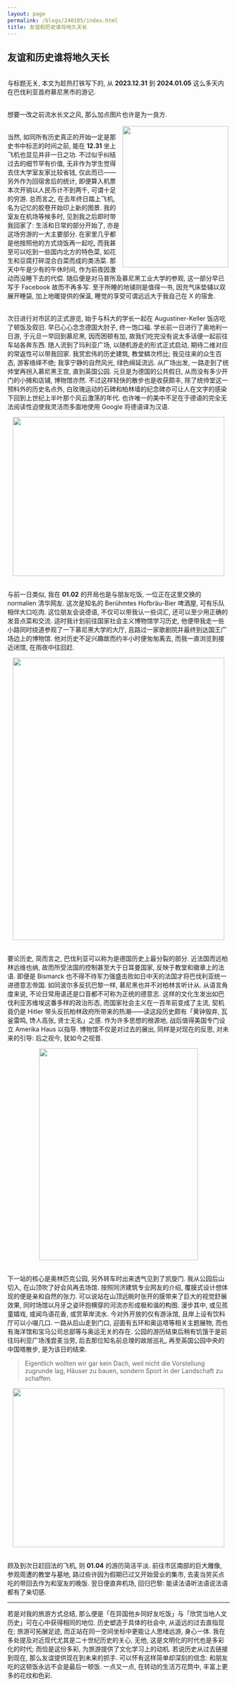 ```yaml
---
layout: page
permalink: /blogs/240105/index.html
title: 友谊和历史谁将地久天长
---
```


## 友谊和历史谁将地久天长

<br>与标题无关, 本文为趁热打铁写下的, 从 **2023.12.31** 到 **2024.01.05** 这么多天内在巴伐利亚首府慕尼黑市的游记.

<br>想要一改之前流水长文之风, 那么加点图片也许是为一良方.

<img src="https://zian-chen.github.io/images/24010501.jpg" class="floatpic" style="float:right; margin: 3px;" width="240" height="320">

<br>当然, 如同所有历史真正的开始一定是那史书中标志的时间之前, 能在 **12.31** 坐上飞机也显见并非一日之功. 不过似乎纠结过去的细节罕有价值, 无非作为学生觉得去住大学室友家比较省钱, 仅此而已——另外作为回宿舍后的统计, 即便算入机票本次开销以人民币计不到两千, 可谓十足的穷游. 总而言之, 在去年终日踏上飞机, 名为记忆的胶卷开始印上新的图景. 我的室友在机场等候多时, 见到我之后即时带我回家了: 生活和日常的部分开始了, 亦是这场穷游的一大主要部分. 在家里几乎都是他按照他的方式烧饭再一起吃, 而我甚至可以吃到一些国内北方的特色菜, 如花生和豆腐打碎混合白菜而成的类汤菜. 那天中午是少有的午休时间, 作为前夜因激动而没睡下去的代偿. 随后便是对马普所及慕尼黑工业大学的参观, 这一部分早已写于 Facebook 故而不再多写. 至于所睡的地铺则是值得一书, 因充气床垫辅以双展开睡袋, 加上地暖提供的保温, 睡觉的享受可谓远远大于我自己在 X 的宿舍.

<br>次日进行对市区的正式游览, 始于与科大的学长一起在 Augustiner-Keller 饭店吃了顿饭及叙旧. 早已心心念念德国大肘子, 终一饱口福. 学长前一日进行了奥地利一日游, 于元旦一早回到慕尼黑, 因而困顿有加, 故我们吃完没有说太多话便一起前往车站各奔东西. 随人流到了玛利亚广场, 以随机游走的形式正式启动, 期待二维对应的常返性可以带我回家. 我赏宏伟的历史建筑, 教堂鳞次栉比; 我见往来的众生百态, 游客络绎不绝; 我享宁静的自然风光, 绿色绵延流远. 从广场出发, 一路走到了统帅堂再拐入慕尼黑王宫, 直到英国公园. 元旦是为德国的公共假日, 从而没有多少开门的小摊和店铺, 博物馆亦然. 不过这样轻快的散步也是收获颇丰, 除了统帅堂这一预料外的历史名点外, 白玫瑰运动的石碑和柏林墙的纪念碑亦可让人在文字的感染下回到上世纪上半叶那个风云激荡的年代. 也许唯一的美中不足在于德语的完全无法阅读性迫使我灵活而多面地使用 Google 将德语译为汉语.

<div align=center><img src="https://zian-chen.github.io/images/24010502.jpg" width="480" height="360"></div>

<br>与前一日类似, 我在 **01.02** 的开局也是与朋友吃饭, 一位正在这里交换的 normalien 清华网友. 这次是知名的 Berühmtes Hofbräu-Bier 啤酒屋, 可有乐队相伴大口吃肉. 这位朋友会说德语, 不仅可以带我认一些词汇, 还可以至少用正确的发音点菜和交流. 适时我计划前往国家社会主义博物馆学习历史, 他便带我走一些小路同时绕道参观了一下慕尼黑大学的大厅, 且路过一家歌剧院并最终到达国王广场边上的博物馆. 他对历史不足兴趣故而约半小时便匆匆离去, 而我一直浏览到接近闭馆, 在雨夜中往回赶.

<div align=center><img src="https://zian-chen.github.io/images/24010503.jpg" width="480" height="640"></div>

<br>要论历史, 简而言之, 巴伐利亚可以称为是德国历史上最分裂的部分. 近法国而远柏林远维也纳, 故而所受法国的控制甚至大于日耳曼国家, 反映于教堂和徽章上的法语. 即便是 Bismarck 也不得不待军力强盛击败如日中天的法国才将巴伐利亚统一进德意志帝国. 如同波尔多反抗巴黎一样, 慕尼黑也并不对柏林言听计从. 从语言角度来说, 不论日常用语还是口音都不可称为正统的德意志. 这样的文化生发出如巴伐利亚苏维埃这番多样的政治形态, 而国家社会主义在一百年前变成了主流, 契机竟仍是 Hitler 带头反抗柏林政府所带来的热潮——读这段历史颇有「黄钟毁弃, 瓦釜雷鸣, 馋人高张, 贤士无名」之感. 作为许多思想的根源地, 战后值得美国专门设立 Amerika Haus 以指导. 博物馆不仅是对过去的展出, 同样是对现在的反思, 对未来的引导: 后之视今, 犹如今之视昔.

<div align=center><img src="https://zian-chen.github.io/images/24010504.jpg" width="360" height="480"></div>

<br>下一站的核心是奥林匹克公园, 另外转车时出来透气见到了凯旋门. 我从公园后山切入, 在山顶吹了好会风再去场馆. 按照同济建筑专业网友的介绍, 覆膜式设计想体现的便是亲和自然的张力. 可以说站在山顶远眺时张开的膜带来了巨大的视觉舒展效果, 同时场馆以月牙之姿环抱横穿的河流亦形成极和谐的构图. 漫步其中, 或见孩童嬉戏, 或闻鸟语花香, 或赏草岸流水. 今对外开放的仅有游泳馆, 且岸上设有饮料厅可以小啜几口. 一路从后山走到门口, 迎面有五环和奥运塔等相关主题展物, 而也有海洋馆和宝马公司总部等与奥运无关的存在. 公园的游历结束后稍有饥饿于是前往玛利亚广场浅尝麦当劳, 后去那位知名前总理的故居巡礼, 再至英国公园中央的中国塔散步, 是为该日的结束.

> Eigentlich wollten wir gar kein Dach, weil nicht die Vorstellung zugrunde lag, Häuser zu bauen, sondern Sport in der Landschaft zu schaffen.

<div align=center><img src="https://zian-chen.github.io/images/24010505.jpg" width="480" height="360"></div>

<br>顾及到次日赶回法的飞机, 则 **01.04** 的游历简洁平淡. 前往市区南部的巨大雕像, 参观周遭的教堂与墓地, 路过些许因为假期已过又开始营业的集市, 去麦当劳买点吃的带回去作为和室友的晚饭. 翌日便直奔机场, 回归巴黎: 能读法语听法语说法语都有了亲切感.

---

若是对我的旅游方式总结, 那么便是「在异国他乡同好友吃饭」与「欣赏当地人文历史」可在心中获得相同的地位. 历史塑造于具体的社会中, 从遥远的过去直指现在; 旅游可拓展足迹, 而正站在同一空间坐标中更能让人思绪远游, 身心一体. 我在多处提及对近现代尤其是二十世纪历史的关心, 无他, 这是文明化的时代也是多彩化的时代; 而恰是这份多彩, 为旅游提供了文化学习上的动机. 若说历史从过去链接到现在, 那么友谊提供现在到未来的抓手. 可以怀有这样简单却深刻的信念: 和朋友吃的这顿饭永远不会是最后一顿饭. 一点又一点, 在转动的生活万花筒中, 丰富上更多的花纹和色彩.